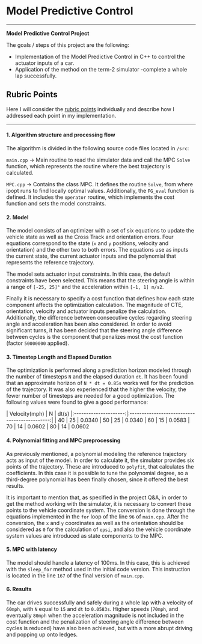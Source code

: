# **Model Predictive Control**

---


**Model Predictive Control Project**

The goals / steps of this project are the following:

* Implementation of the Model Predictive Control in C++ to control the actuator inputs of a car.
* Application of the method on the term-2 simulator -complete a whole lap successfully.

[//]: # (Image References)

[image1]: ./outputs/RMSE_Unscented.png "Undistorted"
[image2]: ./outputs/YawAngle.png "Undistorted"
[image3]: ./outputs/YawRate.png "Undistorted"
[image4]: ./outputs/Lidar_NIS.png "Undistorted"
[image5]: ./outputs/Radar_NIS.png "Undistorted"

## Rubric Points

Here I will consider the [rubric points](https://review.udacity.com/#!/rubrics/896/view) individually and describe how I addressed each point in my implementation.

---


#### 1. Algorithm structure and processing flow

The algorithm is divided in the following source code files located in `/src`:

`main.cpp` -> Main routine to read the simulator data and call the MPC `Solve` function, which represents the routine where the best trajectory is calculated.

`MPC.cpp` -> Contains the class MPC. It defines the routine `Solve`, from where ipopt runs to find locally optimal values. Additionally, the `FG_eval` function is defined. It includes the `operator` routine, which implements the cost function and sets the model constraints.

#### 2. Model

The model consists of an optimizer with a set of six equations to update the vehicle state as well as the Cross Track and orientation errors. Four equations correspond to the state (`x` and `y` positions, velocity and orientation) and the other two to both errors. The equations use as inputs the current state, the current actuator inputs and the polynomial that represents the reference trajectory.

The model sets actuator input constraints. In this case, the default constraints have been selected. This means that the steering angle is within a range of `[-25, 25]°` and the acceleration within `[-1, 1] m/s2`.

Finally it is necessary to specify a cost function that defines how each state component affects the optimization calculation. The magnitude of CTE, orientation, velocity and actuator inputs penalize the calculation. Additionally, the difference between consecutive cycles regarding steering angle and acceleration has been also considered. In order to avoid significant turns, it has been decided that the steering angle difference between cycles is the component that penalizes most the cost function (factor `50000000` applied).

#### 3. Timestep Length and Elapsed Duration

The optimization is performed along a prediction horizon modeled through the number of timesteps `N` and the elapsed duration `dt`. It has been found that an approximate horizon of `N * dt = 0.85s` works well for the prediction of the trajectory. It was also experienced that the higher the velocity, the fewer number of timesteps are needed for a good optimization. The following values were found to give a good performance:

| Velocity(mph)         		|     N	        					|   dt(s)
|:---------------------:|:---------------------------------------------:|
| 40         		| 25   							| 0.0340
|	50					|	25											| 0.0340
| 60 	| 15 	| 0.0583
| 70 	| 14 	| 0.0602
| 80 	| 14 	| 0.0602

#### 4. Polynomial fitting and MPC preprocessing

As previously mentioned, a polynomial modeling the reference trajectory acts as input of the model. In order to calculate it, the simulator provides six points of the trajectory. These are introduced to `polyfit`, that calculates the coefficients. In this case it is possible to tune the polynomial degree, so a third-degree polynomial has been finally chosen, since it offered the best results.

It is important to mention that, as specified in the project Q&A, in order to get the method working with the simulator, it is necessary to convert these points to the vehicle coordinate system. The conversion is done through the equations implemented in the `for` loop of the line `96` of `main.cpp`. After the conversion, the `x` and `y` coordinates as well as the orientation should be considered as `0` for the calculation of `epsi`, and also the vehicle coordinate system values are introduced as state components to the MPC.

#### 5. MPC with latency

The model should handle a latency of 100ms. In this case, this is achieved with the `sleep_for` method used in the initial code version. This instruction is located in the line `167` of the final version of `main.cpp`.

#### 6. Results

The car drives successfully and safely during a whole lap with a velocity of `60mph`, with `N` equal to `15` and `dt` to `0.0583s`. Higher speeds (`70mph`, and eventually `80mph` when the acceleration magnitude is not included in the cost function and the penalization of steering angle difference between cycles is reduced) have also been achieved, but with a more abrupt driving and popping up onto ledges.
